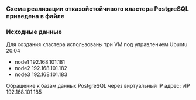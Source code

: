 ### Схема реализации отказойстойчивого кластера PostgreSQL приведена в файле ###
### Исходные данные ###
Для создания кластера использованы три VM под управлением Ubuntu 20.04
- node1 192.168.101.181
- node2 192.168.101.182
- node3 192.168.101.183

Обращение к базам данных PostgreSQL через виртуальный IP адрес:
vIP 192.168.101.185
